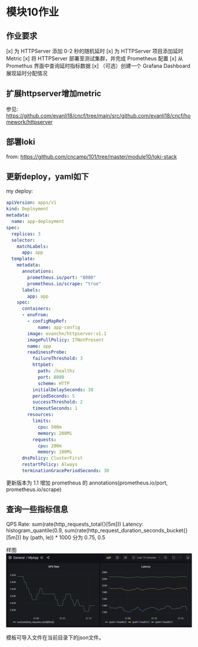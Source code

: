 # 模块10作业

## 作业要求

[x] 为 HTTPServer 添加 0-2 秒的随机延时
[x] 为 HTTPServer 项目添加延时 Metric
[x] 将 HTTPServer 部署至测试集群，并完成 Prometheus 配置
[x] 从 Promethus 界面中查询延时指标数据
[x] （可选）创建一个 Grafana Dashboard 展现延时分配情况

## 扩展httpserver增加metric

参见: https://github.com/evanli18/cncf/tree/main/src/github.com/evanli18/cncf/homework/httpserver

## 部署loki

from: https://github.com/cncamp/101/tree/master/module10/loki-stack

## 更新deploy，yaml如下

my deploy:

```yaml
apiVersion: apps/v1
kind: Deployment
metadata:
  name: app-deployment
spec:
  replicas: 3
  selector:
    matchLabels:
      app: app
  template:
    metadata:
      annotations:
        prometheus.io/port: "8080"
        prometheus.io/scrape: "true"
      labels:
        app: app
    spec:
      containers:
      - envFrom:
        - configMapRef:
            name: app-config
        image: evanchn/httpserver:v1.1
        imagePullPolicy: IfNotPresent
        name: app
        readinessProbe:
          failureThreshold: 3
          httpGet:
            path: /healthz
            port: 8080
            scheme: HTTP
          initialDelaySeconds: 30
          periodSeconds: 5
          successThreshold: 2
          timeoutSeconds: 1
        resources:
          limits:
            cpu: 500m
            memory: 200Mi
          requests:
            cpu: 200m
            memory: 100Mi
      dnsPolicy: ClusterFirst
      restartPolicy: Always
      terminationGracePeriodSeconds: 30
```

更新版本为 1.1
增加 prometheus 的 annotations(prometheus.io/port, prometheus.io/scrape)

## 查询一些指标信息

QPS Rate: sum(rate(http_requests_total{}[5m]))
Latency: histogram_quantile(0.9, sum(rate(http_request_duration_seconds_bucket{}[5m])) by (path, le)) * 1000
    分为 0.75, 0.5

样图
![Dashboard](./dashboard.png)

模板可导入文件在当前目录下的json文件。
